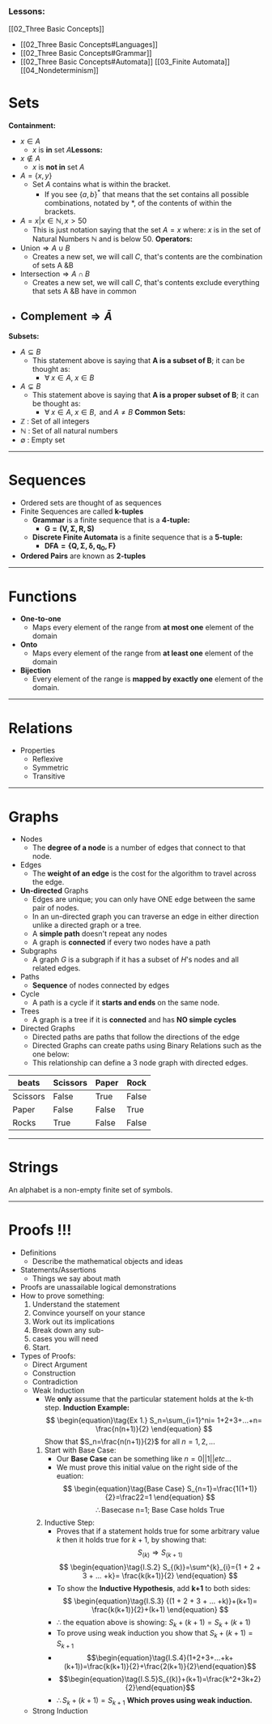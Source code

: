 ### **Lessons:**
[[02_Three Basic Concepts]]
- [[02_Three Basic Concepts#Languages]]
- [[02_Three Basic Concepts#Grammar]]
- [[02_Three Basic Concepts#Automata]]
[[03_Finite Automata]]
[[04_Nondeterminism]]

# Sets
**Containment:**
- $x\in A$
	- $x$ is **in** set $A$**Lessons:**
- $x\notin A$
	- $x$ is **not in** set $A$
- $A=\{x,y\}$
	- Set $A$ contains what is within the bracket.
		- If you see $\{a,b\}^*$ that means that the set contains all possible combinations, notated by $*$, of the contents of within the brackets.
- $A={x|x\in \mathbb{N},x>50}$ 
	- This is just notation saying that the set $A = x$ where:
		  $x$ is in the set of Natural Numbers $\mathbb{N}$ and is below 50.
**Operators:**
- $\text{Union} \Rightarrow A\cup B$
	- Creates a new set, we will call $C$, that's contents are the combination of sets $\text{A \& B}$
- $\text{Intersection} \Rightarrow A\cap B$
	- Creates a new set, we will call $C$, that's contents exclude everything that sets $\text{A \& B}$ have in common
- $\text{Complement} \Rightarrow \bar{A}$
	- 
**Subsets:**
- $A\subseteq B$
	- This statement above is saying that **A is a subset of B**; it can be thought as:
		- $\forall \; x \in A,\; x \in B$
- $A \subsetneq B$
	- This statement above is saying that **A is a proper subset of B**; it can be thought as:
		- $\forall \; x \in A,\; x\in B, \text{ and } A\neq B$
**Common Sets:**
- $\mathbb{Z}$ : Set of all integers
- $\mathbb{N}$ : Set of all natural numbers
- $\mathbb{\emptyset}$ : Empty set
---
# Sequences
- Ordered sets are thought of as sequences
- Finite Sequences are called **k-tuples**
	- **Grammar** is a finite sequence that is a **4-tuple:**
		- $\mathbf{G=(V, \Sigma, R, S)}$
	- **Discrete Finite Automata** is a finite sequence that is a **5-tuple:**
		- $\mathbf{DFA=\{Q,\Sigma,\delta,q_0,F\}}$
- **Ordered Pairs** are known as **2-tuples**
---
# Functions
- **One-to-one**
	- Maps every element of the range from **at most one** element of the domain
- **Onto**
	- Maps every element of the range from **at least one** element of the domain
- **Bijection**
	- Every element of the range is **mapped by exactly one** element of the domain.

---
# Relations
- Properties
	- Reflexive
	- Symmetric
	- Transitive

---
# Graphs
- Nodes
	- The **degree of a node** is a number of edges that connect to that node.
- Edges
	- The **weight of an edge** is the cost for the algorithm to travel across the edge.
- **Un-directed** Graphs
	- Edges are unique; you can only have ONE edge between the same pair of nodes.
	- In an un-directed graph you can traverse an edge in either direction unlike a directed graph or a tree.
	- A **simple path** doesn't repeat any nodes
	- A graph is **connected** if every two nodes have a path
- Subgraphs
	- A graph $G$ is a subgraph if it has a subset of $H$'s nodes and all related edges.
- Paths
	- **Sequence** of nodes connected by edges
- Cycle
	- A path is a cycle if it **starts and ends** on the same node.
- Trees
	- A graph is a tree if it is **connected** and has **NO simple cycles**
- Directed Graphs
	- Directed paths are paths that follow the directions of the edge
	- Directed Graphs can create paths using Binary Relations such as the one below:
	- This relationship can define a 3 node graph with directed edges.

| beats    | Scissors | Paper | Rock  |
| -------- | -------- | ----- | ----- |
| Scissors | False    | True  | False |
| Paper    | False    | False | True  |
| Rocks    | True     | False | False |
 
---
# Strings
An alphabet is a non-empty finite set of symbols.


---
# Proofs !!!
- Definitions
	- Describe the mathematical objects and ideas
- Statements/Assertions
	- Things we say about math
- Proofs are unassailable logical demonstrations
- How to prove something:
	1) Understand the statement
	2) Convince yourself on your stance
	3) Work out its implications
	4) Break down any sub-
	5) cases you will need
	6) Start. 
- Types of Proofs:
	- Direct Argument
	- Construction
	- Contradiction
	- Weak Induction
		- We **only** assume that the particular statement holds at the k-th step. 
		**Induction Example:**
		$$
		\begin{equation}\tag{Ex 1.}
		S_n=\sum_{i=1}^ni=
		1+2+3+...+n=
		\frac{n(n+1)}{2}
		\end{equation}
		$$
		Show that $S_n=\frac{n(n+1)}{2}$ for all $n=1,2,...$
		1) Start with Base Case:
			 - Our **Base Case** can be something like $n=0||1||etc...$ 
			 - We must prove this initial value on the right side of the euation:
				$$
				 \begin{equation}\tag{Base Case}
				 S_{n=1}=\frac{1(1+1)}{2}=\frac22=1
				 \end{equation}
				 $$$$\therefore \text{Basecase n=1; Base Case holds True}$$
		2) Inductive Step:
			- Proves that if a statement holds true for some arbitrary value $k$ then it holds true for $k+1$, by showing that:$$
\begin{equation}\tag{I.S.1}
S_{(k)} \Rightarrow S_{(k+1)}
\end{equation}
$$$$
\begin{equation}\tag{I.S.2}
S_{(k)}=\sum^{k}_{i}={1 + 2 + 3 + ... +k}=
\frac{k(k+1)}{2}
\end{equation}
$$
			- To show the **Inductive Hypothesis**, add **k+1** to both sides: $$
\begin{equation}\tag{I.S.3}
{(1 + 2 + 3 + ... +k)}+(k+1)=
\frac{k(k+1)}{2}+(k+1)
\end{equation}
$$
			- $\therefore$ the equation above is showing: $S_k+(k+1)=S_k+(k+1)$
			- To prove using weak induction you show that $S_k+({k+1})=S_{k+1}$
			- $$\begin{equation}\tag{I.S.4}(1+2+3+...+k+(k+1))=\frac{k(k+1)}{2}+\frac{2(k+1)}{2}\end{equation}$$
			- $$\begin{equation}\tag{I.S.5}S_{(k)}+(k+1)=\frac{k^2+3k+2}{2}\end{equation}$$
			- $\therefore S_{k} + (k+1)=S_{k+1}$ **Which proves using weak induction.** 
	- Strong Induction


